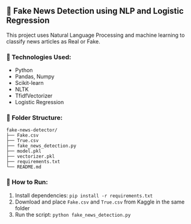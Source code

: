 ## 📰 Fake News Detection using NLP and Logistic Regression
This project uses Natural Language Processing and machine learning to classify news articles as Real or Fake.

### 🔧 Technologies Used:
- Python
- Pandas, Numpy
- Scikit-learn
- NLTK
- TfidfVectorizer
- Logistic Regression

### 📁 Folder Structure:
```
fake-news-detector/
├── Fake.csv
├── True.csv
├── fake_news_detection.py
├── model.pkl
├── vectorizer.pkl
├── requirements.txt
└── README.md
```

### 🏃 How to Run:
1. Install dependencies: `pip install -r requirements.txt`
2. Download and place `Fake.csv` and `True.csv` from Kaggle in the same folder
3. Run the script: `python fake_news_detection.py`
